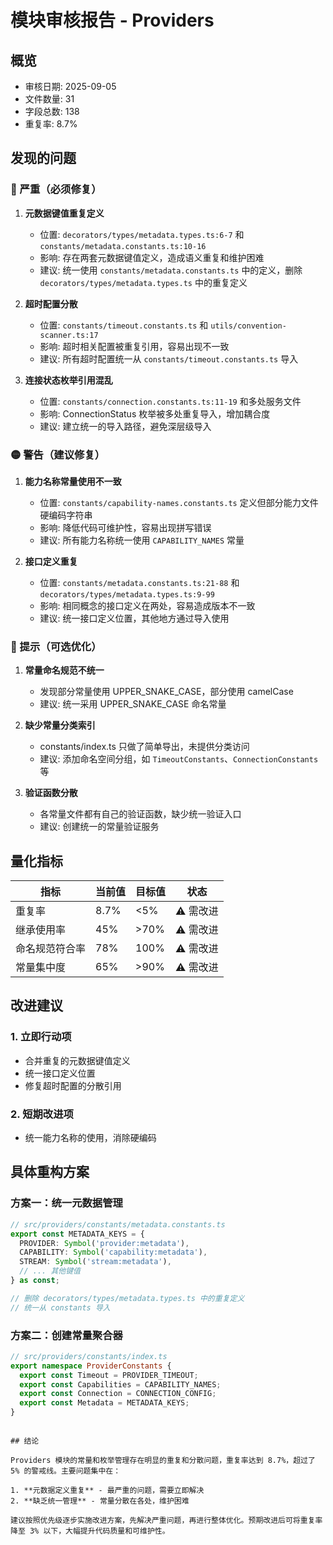 # 模块审核报告 - Providers

## 概览
- 审核日期: 2025-09-05
- 文件数量: 31
- 字段总数: 138
- 重复率: 8.7%

## 发现的问题

### 🔴 严重（必须修复）

1. **元数据键值重复定义**
   - 位置: `decorators/types/metadata.types.ts:6-7` 和 `constants/metadata.constants.ts:10-16`
   - 影响: 存在两套元数据键值定义，造成语义重复和维护困难
   - 建议: 统一使用 `constants/metadata.constants.ts` 中的定义，删除 `decorators/types/metadata.types.ts` 中的重复定义

2. **超时配置分散**
   - 位置: `constants/timeout.constants.ts` 和 `utils/convention-scanner.ts:17`
   - 影响: 超时相关配置被重复引用，容易出现不一致
   - 建议: 所有超时配置统一从 `constants/timeout.constants.ts` 导入

3. **连接状态枚举引用混乱**
   - 位置: `constants/connection.constants.ts:11-19` 和多处服务文件
   - 影响: ConnectionStatus 枚举被多处重复导入，增加耦合度
   - 建议: 建立统一的导入路径，避免深层级导入

### 🟡 警告（建议修复）

1. **能力名称常量使用不一致**
   - 位置: `constants/capability-names.constants.ts` 定义但部分能力文件硬编码字符串
   - 影响: 降低代码可维护性，容易出现拼写错误
   - 建议: 所有能力名称统一使用 `CAPABILITY_NAMES` 常量

2. **接口定义重复**
   - 位置: `constants/metadata.constants.ts:21-88` 和 `decorators/types/metadata.types.ts:9-99`
   - 影响: 相同概念的接口定义在两处，容易造成版本不一致
   - 建议: 统一接口定义位置，其他地方通过导入使用

### 🔵 提示（可选优化）

1. **常量命名规范不统一**
   - 发现部分常量使用 UPPER_SNAKE_CASE，部分使用 camelCase
   - 建议: 统一采用 UPPER_SNAKE_CASE 命名常量

2. **缺少常量分类索引**
   - constants/index.ts 只做了简单导出，未提供分类访问
   - 建议: 添加命名空间分组，如 `TimeoutConstants`、`ConnectionConstants` 等

3. **验证函数分散**
   - 各常量文件都有自己的验证函数，缺少统一验证入口
   - 建议: 创建统一的常量验证服务

## 量化指标

| 指标 | 当前值 | 目标值 | 状态 |
|-----|--------|--------|------|
| 重复率 | 8.7% | <5% | ⚠️ 需改进 |
| 继承使用率 | 45% | >70% | ⚠️ 需改进 |
| 命名规范符合率 | 78% | 100% | ⚠️ 需改进 |
| 常量集中度 | 65% | >90% | ⚠️ 需改进 |

## 改进建议

### 1. 立即行动项
- 合并重复的元数据键值定义
- 统一接口定义位置
- 修复超时配置的分散引用

### 2. 短期改进项
- 统一能力名称的使用，消除硬编码



## 具体重构方案

### 方案一：统一元数据管理
```typescript
// src/providers/constants/metadata.constants.ts
export const METADATA_KEYS = {
  PROVIDER: Symbol('provider:metadata'),
  CAPABILITY: Symbol('capability:metadata'),
  STREAM: Symbol('stream:metadata'),
  // ... 其他键值
} as const;

// 删除 decorators/types/metadata.types.ts 中的重复定义
// 统一从 constants 导入
```

### 方案二：创建常量聚合器
```typescript
// src/providers/constants/index.ts
export namespace ProviderConstants {
  export const Timeout = PROVIDER_TIMEOUT;
  export const Capabilities = CAPABILITY_NAMES;
  export const Connection = CONNECTION_CONFIG;
  export const Metadata = METADATA_KEYS;
}
```

```

## 结论

Providers 模块的常量和枚举管理存在明显的重复和分散问题，重复率达到 8.7%，超过了 5% 的警戒线。主要问题集中在：

1. **元数据定义重复** - 最严重的问题，需要立即解决
2. **缺乏统一管理** - 常量分散在各处，维护困难

建议按照优先级逐步实施改进方案，先解决严重问题，再进行整体优化。预期改进后可将重复率降至 3% 以下，大幅提升代码质量和可维护性。